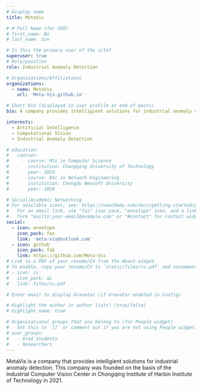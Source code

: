 ```yaml
---
# Display name
title: MetaVis 

# # Full Name (for SEO)
# first_name: Bo
# last_name: Sun

# Is this the primary user of the site?
superuser: true
# Role/position
role: Industrial Anomaly Detection

# Organizations/Affiliations
organizations:
  - name: MetaVis
    url: 'Meta-Vis.github.io'

# Short bio (displayed in user profile at end of posts)
bio: A company provides intelligient solutions for industrial anomaly detection problems.

interests:
  - Artificial Intelligence
  - Computational Vision
  - Industrial Anomaly Detection

# education:
#   courses:
#     - course: MSs in Computer Science
#       institution: Chongqing University of Technology
#       year: 2023
#     - course: BSc in Network Engineering
#       institution: Chengdu Neusoft University
#       year: 2020

# Social/Academic Networking
# For available icons, see: https://wowchemy.com/docs/getting-started/page-builder/#icons
#   For an email link, use "fas" icon pack, "envelope" icon, and a link in the
#   form "mailto:your-email@example.com" or "#contact" for contact widget.
social:
  - icon: envelope
    icon_pack: fas
    link: 'meta-vis@outlook.com'
  - icon: github
    icon_pack: fab
    link: https://github.com/Meta-Vis
# Link to a PDF of your resume/CV from the About widget.
# To enable, copy your resume/CV to `static/files/cv.pdf` and uncomment the lines below.
# - icon: cv
#   icon_pack: ai
#   link: files/cv.pdf

# Enter email to display Gravatar (if Gravatar enabled in Config)

# Highlight the author in author lists? (true/false)
# highlight_name: true

# Organizational groups that you belong to (for People widget)
#   Set this to `[]` or comment out if you are not using People widget.
# user_groups:
#   - Grad Students
#   - Researchers
---
```


MetaVis is a company that provides intelligient solutions for industrial anomaly detection.
This company was founded on the basis of the Industrial Computer Vision Center in Chongqing Institute of Harbin Institute of Technology in 2021.

